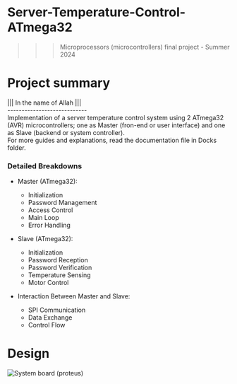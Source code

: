 # Server-Temperature-Control-ATmega32 
>>> Microprocessors (microcontrollers) final project - Summer 2024

# Project summary
||| In the name of Allah ||| </br>
---------------------------- </br>
Implementation of a server temperature control system using 2 ATmega32 (AVR) microcontrollers; one as Master (fron-end or user interface) and one as Slave (backend or system controller). <br />
For more guides and explanations, read the documentation file in Docks folder.</br > 

### Detailed Breakdowns

- Master (ATmega32):
  - Initialization
  - Password Management
  - Access Control
  - Main Loop
  - Error Handling

- Slave (ATmega32):
  - Initialization
  -  Password Reception
  -  Password Verification
  -  Temperature Sensing
  -  Motor Control

- Interaction Between Master and Slave:
  - SPI Communication
  - Data Exchange
  - Control Flow

# Design
![System board (proteus)](https://github.com/user-attachments/assets/ae1eeb91-701d-4d43-a2e4-07f00f3e4659) 
